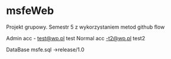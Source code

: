 # msfeWeb
Projekt grupowy. Semestr 5 z wykorzystaniem metod github flow 

Admin acc - test@wp.pl test 
Normal acc -t2@wp.pl  test2

DataBase msfe.sql ->release/1.0

